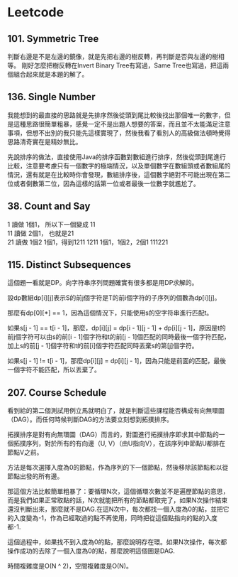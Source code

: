 # Leetcode
## 101. Symmetric Tree
判斷右邊是不是左邊的鏡像，就是先把右邊的樹反轉，再判斷是否與左邊的樹相等。 剛好怎麼把樹反轉在Invert Binary Tree有寫過，Same Tree也寫過，把這兩個組合起來就是本題的解了。

## 136. Single Number
我能想到的最直接的思路就是先排序然後從頭到尾比較後找出那個唯一的數字，但是這種思路很簡單粗暴，感覺一定不是出題人想要的答案，而且並不太能滿足注意事項，但想不出別的我只能先這樣實現了，然後我看了看別人的高級做法頓時覺得思路清奇實在是精妙無比。

先說排序的做法，直接使用Java的排序函數對數組進行排序，然後從頭到尾進行比較，注意要考慮只有一個數字的極端情況，以及單個數字在數組頭或者數組尾的情況，還有就是在比較時你會發現，數組排序後，這個數字絕對不可能出現在第二位或者倒數第二位，因為這樣的話第一位或者最後一位數字就尷尬了。

## 38. Count and Say
1     讀做 1個1， 所以下一個變成 11  
11    讀做 2個1， 也就是21  
21    讀做 1個2 1個1，得到1211
1211  1個1，1個2，2個1  111221  

## 115. Distinct Subsequences 
這個題一看就是DP。向字符串序列問題確實有很多都是用DP求解的。

設dp數組dp[i][j]表示S的前j個字符是T的前i個字符的子序列的個數為dp[i][j]。

那麼有dp[0][*] == 1，因為這個情況下，只能使用s的空字符串進行匹配t。

如果s[j - 1] == t[i - 1]，那麼，dp[i][j] = dp[i - 1][j - 1] + dp[i][j - 1]，原因是t的前j個字符可以由s的前[i - 1]個字符和t的前[j - 1]個匹配的同時最後一個字符匹配，加上s的前[j - 1]個字符和t的前[i]個字符匹配同時丟棄s的第[j]個字符。

如果s[j - 1] != t[i - 1]，那麼dp[i][j] = dp[i][j - 1]，因為只能是前面的匹配，最後一個字符不能匹配，所以丟棄了。
## 207. Course Schedule
看到給的第二個測試用例立馬就明白了，就是判斷這些課程能否構成有向無環圖（DAG）。而任何時候判斷DAG的方法要立刻想到拓撲排序。

拓撲排序是對有向無環圖（DAG）而言的，對圖進行拓撲排序即求其中節點的一個拓撲序列，對於所有的有向邊（U, V）（由U指向V），在該序列中節點U都排在節點V之前。

方法是每次選擇入度為0的節點，作為序列的下一個節點，然後移除該節點和以從節點出發的所有邊。

那這個方法比較簡單粗暴了：要循環N次，這個循環次數並不是遍歷節點的意思，而是我們如果正常取點的話，N次就能把所有的節點都取完了，如果N次操作結束還沒判斷出來，那麼就不是DAG.在這N次中，每次都找一個入度為0的點，並把它的入度變為-1，作為已經取過的點不再使用，同時把從這個點指向的點的入度都-1.

這個過程中，如果找不到入度為0的點，那麼說明存在環。如果N次操作，每次都操作成功的去除了一個入度為0的點，那麼說明這個圖是DAG.

時間複雜度是O(N ^ 2)，空間複雜度是O(N)。



